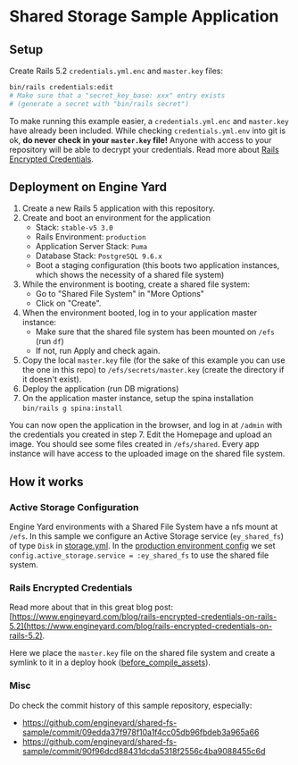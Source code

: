 # Shared Storage Sample Application

## Setup

Create Rails 5.2 `credentials.yml.enc` and `master.key` files:
```bash
bin/rails credentials:edit
# Make sure that a "secret_key_base: xxx" entry exists
# (generate a secret with "bin/rails secret")
```
To make running this example easier, a `credentials.yml.enc` and `master.key`
have already been included.
While checking `credentials.yml.env` into git is ok,
**do never check in your `master.key` file!**
Anyone with access to your repository will be able to decrypt your credentials.
Read more about [Rails Encrypted Credentials](https://www.engineyard.com/blog/rails-encrypted-credentials-on-rails-5.2).

## Deployment on Engine Yard

1. Create a new Rails 5 application with this repository.
2. Create and boot an environment for the application
    * Stack: `stable-v5 3.0`
    * Rails Environment: `production`
    * Application Server Stack: `Puma`
    * Database Stack: `PostgreSQL 9.6.x`
    * Boot a staging configuration (this boots two application instances, which shows the necessity of a shared file system)
3. While the environment is booting, create a shared file system:
    * Go to "Shared File System" in "More Options"
    * Click on "Create".
4. When the environment booted, log in to your application master instance:
    * Make sure that the shared file system has been mounted on `/efs` (run `df`)
    * If not, run Apply and check again.
5. Copy the local `master.key` file 
   (for the sake of this example you can use the one in this repo) to `/efs/secrets/master.key`
   (create the directory if it doesn't exist).
6. Deploy the application (run DB migrations)
7. On the application master instance, setup the spina installation
   `bin/rails g spina:install`

You can now open the application in the browser, and log in at `/admin`
with the credentials you created in step 7.
Edit the Homepage and upload an image.
You should see some files created in `/efs/shared`.
Every app instance will have access to the uploaded image on the shared file system.

## How it works

### Active Storage Configuration

Engine Yard environments with a Shared File System have a nfs mount at `/efs`.
In this sample we configure an Active Storage service (`ey_shared_fs`) of type `Disk` in [storage.yml](./config/storage.yml).
In the [production environment config](./config/environments/production.rb) we set
`config.active_storage.service = :ey_shared_fs` to use the shared file system.

### Rails Encrypted Credentials

Read more about that in this great blog post: [https://www.engineyard.com/blog/rails-encrypted-credentials-on-rails-5.2](https://www.engineyard.com/blog/rails-encrypted-credentials-on-rails-5.2).

Here we place the `master.key` file on the shared file system and 
create a symlink to it in a deploy hook ([before_compile_assets](./deploy/before_compile_assets.rb)).

### Misc

Do check the commit history of this sample repository, especially:
* https://github.com/engineyard/shared-fs-sample/commit/09edda37f978f10a1f4cc05db96fbdeb3a965a66
* https://github.com/engineyard/shared-fs-sample/commit/90f96dcd88431dcda5318f2556c4ba9088455c6d
